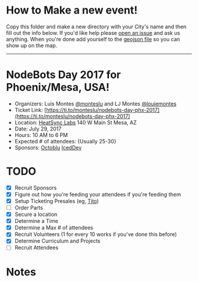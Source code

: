 # How to Make a new event!

Copy this folder and make a new directory with your City's name and then fill out the info below. If you'd like help please [open an issue](https://github.com/nodebots/nodebotsday/issues/new) and ask us anything. When you're done add yourself to the [geojson file](/2017/events.geojson) so you can show up on the map.

---

# NodeBots Day 2017 for Phoenix/Mesa, USA!

 - Organizers: Luis Montes [@monteslu](https://twitter.com/monteslu) and LJ Montes [@louiemontes](https://twitter.com/louiemontes)
 - Ticket Link: [https://ti.to/monteslu/nodebots-day-phx-2017](https://ti.to/monteslu/nodebots-day-phx-2017)
 - Location: [HeatSync Labs](http://heatsynclabs.org)
        140 W Main St
        Mesa, AZ
 - Date: July 29, 2017
 - Hours: 10 AM to 6 PM
 - Expected # of attendees: {Usually 25-30}
 - Sponsors: [Octoblu](https://octoblu.com) [IcedDev](https://iceddev.com)

# TODO

 - [X] Recruit Sponsors
 - [X] Figure out how you're feeding your attendees if you're feeding them
 - [X] Setup Ticketing Presales (eg, [Tito](https://ti.to/))
 - [ ] Order Parts
 - [X] Secure a location
 - [X] Determine a Time
 - [X] Determine a Max # of attendees
 - [X] Recruit Volunteers (1 for every 10 works if you've done this before)
 - [X] Determine Curriculum and Projects
 - [ ] Recruit Attendees

# Notes
